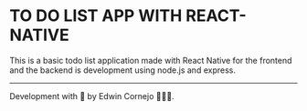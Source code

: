 # TO DO LIST APP WITH REACT-NATIVE

This is a basic todo list application made with React Native for the frontend 
and the backend is development using node.js and express.

------
Development with 💚 by Edwin Cornejo 👨🏻‍💻.